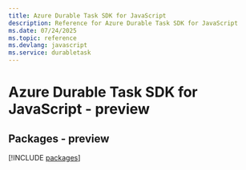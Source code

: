 ```yaml
---
title: Azure Durable Task SDK for JavaScript
description: Reference for Azure Durable Task SDK for JavaScript
ms.date: 07/24/2025
ms.topic: reference
ms.devlang: javascript
ms.service: durabletask
---
```

# Azure Durable Task SDK for JavaScript - preview
## Packages - preview
[!INCLUDE [packages](durable-task-index.md)]